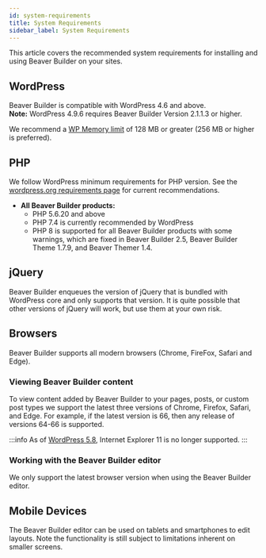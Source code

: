```yaml
---
id: system-requirements
title: System Requirements
sidebar_label: System Requirements
---
```

This article covers the recommended system requirements for installing and using Beaver Builder on your sites.

## WordPress

Beaver Builder is compatible with WordPress 4.6 and above.  
**Note:** WordPress 4.9.6 requires Beaver Builder Version 2.1.1.3 or higher.

We recommend a [WP Memory limit](https://wordpress.org/support/article/editing-wp-config-php/#increasing-memory-allocated-to-php) of 128 MB or greater (256 MB or higher is preferred).

## PHP

We follow WordPress minimum requirements for PHP version. See the [wordpress.org requirements page](https://wordpress.org/support/article/requirements/) for current recommendations.

* **All Beaver Builder products:**  
  * PHP 5.6.20 and above
  * PHP 7.4 is currently recommended by WordPress 
  * PHP 8 is supported for all Beaver Builder products with some warnings, which are fixed in Beaver Builder 2.5, Beaver Builder Theme 1.7.9, and Beaver Themer 1.4.
  
## jQuery

Beaver Builder enqueues the version of jQuery that is bundled with WordPress core and only supports that version. It is quite possible that other versions of jQuery will work, but use them at your own risk.

## Browsers

Beaver Builder supports all modern browsers (Chrome, FireFox, Safari and Edge).

### Viewing Beaver Builder content

To view content added by Beaver Builder to your pages, posts, or custom post types we support the latest three versions of Chrome, Firefox, Safari, and Edge. For example, if the latest version is 66, then any release of versions 64-66 is supported.

:::info
As of [WordPress 5.8](https://wordpress.org/news/2021/05/dropping-support-for-internet-explorer-11/), Internet Explorer 11 is no longer supported.
:::

### Working with the Beaver Builder editor

We only support the latest browser version when using the Beaver Builder editor.

## Mobile Devices

The Beaver Builder editor can be used on tablets and smartphones to edit layouts. Note the
functionality is still subject to limitations inherent on smaller screens.


